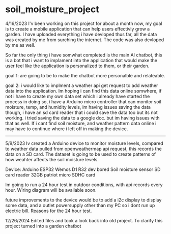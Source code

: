 # soil_moisture_project

4/16/2023 
I'v been working on this project for about a month now, my goal is to create a mobile application that can help users effectivly grow a garden.
I have uploaded everything i have devloped thus far, all the data was created by me from surching the internet. The code was also devloped by me as well. 

So far the only thing i have somwhat completed is the main AI chatbot, this is a bot that i want to implament into the application that would make the user feel like the application is personalized to them, or their garden. 

goal 1: are going to be to make the chatbot more personalble and relateable.

goal 2: i would like to implment a weather api get request to add weather data into the application. Im hoping i can find this data online somwhere, if not i have to create my own data set which i already have started the process in doing so, i have a Arduino micro controller that can monitor soil moisture, temp, and humidity levels, im having issues saving the data though, i have an sd card reader that i could save the data too but its not working. i tried saving the data to a google doc. but im having issues with that as well. If i cant find soil moisture, and weather pattern data online i may have to continue where i left off in making the device. 

------------------------------------------------------------------------------------------------------------------------------------------------------------

5/9/2023
Iv created a Arduino device to monitor moisture levels, compared to weather data pulled from openweathermap api request, this records the data on a SD card. The dataset is going to be used to create patterns of how weahter affects the soil moisture levels. 

Device: 
Arduino ESP32 Wemos D1 R32 dev bored
Soil moisture sensor
SD card reader
32GB patriot micro SDHC card 

Im going to run a 24 hour test in outdoor conditions, with api records every hour. 
Wiring diagram will be available soon. 

future improvements to the device would be to add a i2c display to display some data, and a outlet powersupply other than my PC so i dont run up electric bill. Reasons for the 24 hour test.

12/26/2024
Edited files and took a look back into old project. To clarify this project turned into a garden chatbot
